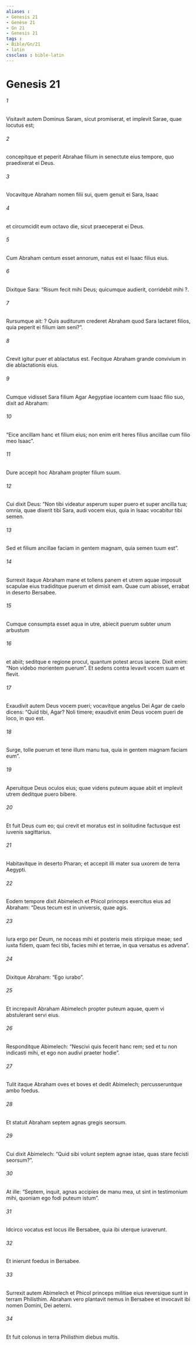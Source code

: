 ```yaml
---
aliases : 
- Genesis 21
- Genèse 21
- Gn 21
- Genesis 21
tags : 
- Bible/Gn/21
- latin
cssclass : bible-latin
---
```


# Genesis 21

###### 1
Visitavit autem Dominus Saram, sicut promiserat, et implevit Sarae, quae locutus est; 
###### 2
concepitque et peperit Abrahae filium in senectute eius tempore, quo praedixerat ei Deus. 
###### 3
Vocavitque Abraham nomen filii sui, quem genuit ei Sara, Isaac 
###### 4
et circumcidit eum octavo die, sicut praeceperat ei Deus. 
###### 5
Cum Abraham centum esset annorum, natus est ei Isaac filius eius. 
###### 6
Dixitque Sara: “Risum fecit mihi Deus; quicumque audierit, corridebit mihi ?.
###### 7
Rursumque ait: ? Quis auditurum crederet Abraham quod Sara lactaret filios, quia peperit ei filium iam seni?”.
###### 8
Crevit igitur puer et ablactatus est. Fecitque Abraham grande convivium in die ablactationis eius. 
###### 9
Cumque vidisset Sara filium Agar Aegyptiae iocantem cum Isaac filio suo, dixit ad Abraham: 
###### 10
“Eice ancillam hanc et filium eius; non enim erit heres filius ancillae cum filio meo Isaac”. 
###### 11
Dure accepit hoc Abraham propter filium suum. 
###### 12
Cui dixit Deus: “Non tibi videatur asperum super puero et super ancilla tua; omnia, quae dixerit tibi Sara, audi vocem eius, quia in Isaac vocabitur tibi semen. 
###### 13
Sed et filium ancillae faciam in gentem magnam, quia semen tuum est”.
###### 14
Surrexit itaque Abraham mane et tollens panem et utrem aquae imposuit scapulae eius tradiditque puerum et dimisit eam. Quae cum abisset, errabat in deserto Bersabee. 
###### 15
Cumque consumpta esset aqua in utre, abiecit puerum subter unum arbustum 
###### 16
et abiit; seditque e regione procul, quantum potest arcus iacere. Dixit enim: “Non videbo morientem puerum”. Et sedens contra levavit vocem suam et flevit. 
###### 17
Exaudivit autem Deus vocem pueri; vocavitque angelus Dei Agar de caelo dicens: “Quid tibi, Agar? Noli timere; exaudivit enim Deus vocem pueri de loco, in quo est. 
###### 18
Surge, tolle puerum et tene illum manu tua, quia in gentem magnam faciam eum”. 
###### 19
Aperuitque Deus oculos eius; quae videns puteum aquae abiit et implevit utrem deditque puero bibere. 
###### 20
Et fuit Deus cum eo; qui crevit et moratus est in solitudine factusque est iuvenis sagittarius. 
###### 21
Habitavitque in deserto Pharan; et accepit illi mater sua uxorem de terra Aegypti.
###### 22
Eodem tempore dixit Abimelech et Phicol princeps exercitus eius ad Abraham: “Deus tecum est in universis, quae agis. 
###### 23
Iura ergo per Deum, ne noceas mihi et posteris meis stirpique meae; sed iuxta fidem, quam feci tibi, facies mihi et terrae, in qua versatus es advena”. 
###### 24
Dixitque Abraham: “Ego iurabo”.
###### 25
Et increpavit Abraham Abimelech propter puteum aquae, quem vi abstulerant servi eius. 
###### 26
Responditque Abimelech: “Nescivi quis fecerit hanc rem; sed et tu non indicasti mihi, et ego non audivi praeter hodie”. 
###### 27
Tulit itaque Abraham oves et boves et dedit Abimelech; percusseruntque ambo foedus.
###### 28
Et statuit Abraham septem agnas gregis seorsum. 
###### 29
Cui dixit Abimelech: “Quid sibi volunt septem agnae istae, quas stare fecisti seorsum?”. 
###### 30
At ille: “Septem, inquit, agnas accipies de manu mea, ut sint in testimonium mihi, quoniam ego fodi puteum istum”. 
###### 31
Idcirco vocatus est locus ille Bersabee, quia ibi uterque iuraverunt. 
###### 32
Et inierunt foedus in Bersabee.
###### 33
Surrexit autem Abimelech et Phicol princeps militiae eius reversique sunt in terram Philisthim. Abraham vero plantavit nemus in Bersabee et invocavit ibi nomen Domini, Dei aeterni. 
###### 34
Et fuit colonus in terra Philisthim diebus multis.
